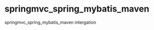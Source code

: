 springmvc_spring_mybatis_maven
==============================

springmvc_spring_mybatis_maven intergation
